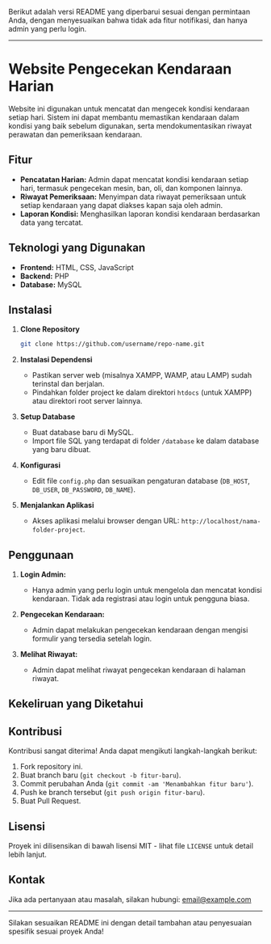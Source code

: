 Berikut adalah versi README yang diperbarui sesuai dengan permintaan Anda, dengan menyesuaikan bahwa tidak ada fitur notifikasi, dan hanya admin yang perlu login.

---

# Website Pengecekan Kendaraan Harian

Website ini digunakan untuk mencatat dan mengecek kondisi kendaraan setiap hari. Sistem ini dapat membantu memastikan kendaraan dalam kondisi yang baik sebelum digunakan, serta mendokumentasikan riwayat perawatan dan pemeriksaan kendaraan.

## Fitur

- **Pencatatan Harian:** Admin dapat mencatat kondisi kendaraan setiap hari, termasuk pengecekan mesin, ban, oli, dan komponen lainnya.
- **Riwayat Pemeriksaan:** Menyimpan data riwayat pemeriksaan untuk setiap kendaraan yang dapat diakses kapan saja oleh admin.
- **Laporan Kondisi:** Menghasilkan laporan kondisi kendaraan berdasarkan data yang tercatat.

## Teknologi yang Digunakan

- **Frontend:** HTML, CSS, JavaScript
- **Backend:** PHP
- **Database:** MySQL

## Instalasi

1. **Clone Repository**
   ```bash
   git clone https://github.com/username/repo-name.git
   ```
   
2. **Instalasi Dependensi**
   - Pastikan server web (misalnya XAMPP, WAMP, atau LAMP) sudah terinstal dan berjalan.
   - Pindahkan folder project ke dalam direktori `htdocs` (untuk XAMPP) atau direktori root server lainnya.

3. **Setup Database**
   - Buat database baru di MySQL.
   - Import file SQL yang terdapat di folder `/database` ke dalam database yang baru dibuat.
   
4. **Konfigurasi**
   - Edit file `config.php` dan sesuaikan pengaturan database (`DB_HOST`, `DB_USER`, `DB_PASSWORD`, `DB_NAME`).

5. **Menjalankan Aplikasi**
   - Akses aplikasi melalui browser dengan URL: `http://localhost/nama-folder-project`.

## Penggunaan

1. **Login Admin:**
   - Hanya admin yang perlu login untuk mengelola dan mencatat kondisi kendaraan. Tidak ada registrasi atau login untuk pengguna biasa.
   
2. **Pengecekan Kendaraan:**
   - Admin dapat melakukan pengecekan kendaraan dengan mengisi formulir yang tersedia setelah login.
   
3. **Melihat Riwayat:**
   - Admin dapat melihat riwayat pengecekan kendaraan di halaman riwayat.

## Kekeliruan yang Diketahui


## Kontribusi

Kontribusi sangat diterima! Anda dapat mengikuti langkah-langkah berikut:

1. Fork repository ini.
2. Buat branch baru (`git checkout -b fitur-baru`).
3. Commit perubahan Anda (`git commit -am 'Menambahkan fitur baru'`).
4. Push ke branch tersebut (`git push origin fitur-baru`).
5. Buat Pull Request.

## Lisensi

Proyek ini dilisensikan di bawah lisensi MIT - lihat file `LICENSE` untuk detail lebih lanjut.

## Kontak

Jika ada pertanyaan atau masalah, silakan hubungi: [email@example.com](mailto:muhammaderikzubairrohman@gmail.com)

---

Silakan sesuaikan README ini dengan detail tambahan atau penyesuaian spesifik sesuai proyek Anda!